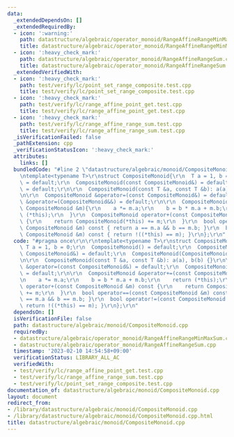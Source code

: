 ```yaml
---
data:
  _extendedDependsOn: []
  _extendedRequiredBy:
  - icon: ':warning:'
    path: datastructure/algebraic/operator_monoid/RangeAffineRangeMinMaxSum.cpp
    title: datastructure/algebraic/operator_monoid/RangeAffineRangeMinMaxSum.cpp
  - icon: ':heavy_check_mark:'
    path: datastructure/algebraic/operator_monoid/RangeAffineRangeSum.cpp
    title: datastructure/algebraic/operator_monoid/RangeAffineRangeSum.cpp
  _extendedVerifiedWith:
  - icon: ':heavy_check_mark:'
    path: test/verify/lc/point_set_range_composite.test.cpp
    title: test/verify/lc/point_set_range_composite.test.cpp
  - icon: ':heavy_check_mark:'
    path: test/verify/lc/range_affine_point_get.test.cpp
    title: test/verify/lc/range_affine_point_get.test.cpp
  - icon: ':heavy_check_mark:'
    path: test/verify/lc/range_affine_range_sum.test.cpp
    title: test/verify/lc/range_affine_range_sum.test.cpp
  _isVerificationFailed: false
  _pathExtension: cpp
  _verificationStatusIcon: ':heavy_check_mark:'
  attributes:
    links: []
  bundledCode: "#line 2 \"datastructure/algebraic/monoid/CompositeMonoid.cpp\"\n\r\
    \ntemplate<typename T>\r\nstruct CompositeMonoid{\r\n  T a = 1, b = 0;\r\n  CompositeMonoid()\
    \ = default;\r\n  CompositeMonoid(const CompositeMonoid&) = default;\r\n  CompositeMonoid(CompositeMonoid&&)\
    \ = default;\r\n\r\n  CompositeMonoid(const T &a, const T &b): a(a), b(b) {}\r\
    \n\r\n  CompositeMonoid &operator=(const CompositeMonoid&) = default;\r\n  CompositeMonoid\
    \ &operator=(CompositeMonoid&&) = default;\r\n\r\n  CompositeMonoid &operator+=(const\
    \ CompositeMonoid &m){\r\n    a *= m.a;\r\n    b = b * m.a + m.b;\r\n    return\
    \ (*this);\r\n  }\r\n  CompositeMonoid operator+(const CompositeMonoid &m) const\
    \ {\r\n    return CompositeMonoid(*this) += m;\r\n  }\r\n  bool operator==(const\
    \ CompositeMonoid &m) const { return a == m.a && b == m.b; }\r\n  bool operator!=(const\
    \ CompositeMonoid &m) const { return !((*this) == m); }\r\n};\r\n"
  code: "#pragma once\r\n\r\ntemplate<typename T>\r\nstruct CompositeMonoid{\r\n \
    \ T a = 1, b = 0;\r\n  CompositeMonoid() = default;\r\n  CompositeMonoid(const\
    \ CompositeMonoid&) = default;\r\n  CompositeMonoid(CompositeMonoid&&) = default;\r\
    \n\r\n  CompositeMonoid(const T &a, const T &b): a(a), b(b) {}\r\n\r\n  CompositeMonoid\
    \ &operator=(const CompositeMonoid&) = default;\r\n  CompositeMonoid &operator=(CompositeMonoid&&)\
    \ = default;\r\n\r\n  CompositeMonoid &operator+=(const CompositeMonoid &m){\r\
    \n    a *= m.a;\r\n    b = b * m.a + m.b;\r\n    return (*this);\r\n  }\r\n  CompositeMonoid\
    \ operator+(const CompositeMonoid &m) const {\r\n    return CompositeMonoid(*this)\
    \ += m;\r\n  }\r\n  bool operator==(const CompositeMonoid &m) const { return a\
    \ == m.a && b == m.b; }\r\n  bool operator!=(const CompositeMonoid &m) const {\
    \ return !((*this) == m); }\r\n};\r\n"
  dependsOn: []
  isVerificationFile: false
  path: datastructure/algebraic/monoid/CompositeMonoid.cpp
  requiredBy:
  - datastructure/algebraic/operator_monoid/RangeAffineRangeMinMaxSum.cpp
  - datastructure/algebraic/operator_monoid/RangeAffineRangeSum.cpp
  timestamp: '2023-02-10 14:54:58+09:00'
  verificationStatus: LIBRARY_ALL_AC
  verifiedWith:
  - test/verify/lc/range_affine_point_get.test.cpp
  - test/verify/lc/range_affine_range_sum.test.cpp
  - test/verify/lc/point_set_range_composite.test.cpp
documentation_of: datastructure/algebraic/monoid/CompositeMonoid.cpp
layout: document
redirect_from:
- /library/datastructure/algebraic/monoid/CompositeMonoid.cpp
- /library/datastructure/algebraic/monoid/CompositeMonoid.cpp.html
title: datastructure/algebraic/monoid/CompositeMonoid.cpp
---
```

